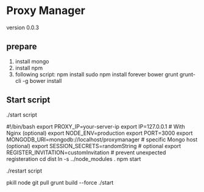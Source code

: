 # Proxy Manager
version 0.0.3

## prepare
1. install mongo
2. install npm
3. following script:
  npm install
  sudo npm install forever bower grunt grunt-cli -g
  bower install

## Start script
./start script

  #!/bin/bash
  export PROXY_IP=your-server-ip
  export IP=127.0.0.1                                 # With Nginx (optional)
  export NODE_ENV=production
  export PORT=3000
  export MONGODB_URI=mongodb://localhost/proxymanager # specific Mongo host (optional)
  export SESSION_SECRETS=randomString                 # optional
  export REGISTER_INVITATION=customInvitation         # prevent unexpected registeration
  cd dist
  ln -s ../node_modules .
  npm start

./restart script

  pkill node
  git pull
  grunt build --force
  ./start
